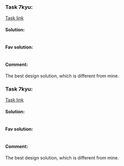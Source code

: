 ### Task 7kyu:



[Task link](https://www.codewars.com/kata/56269eb78ad2e4ced1000013/train/java)

#### Solution:
```

```

#### Fav solution:
```

```

#### Comment:
The best design solution, which is different from mine.


### Task 7kyu:



[Task link](https://www.codewars.com/kata/56269eb78ad2e4ced1000013/train/java)

#### Solution:
```

```

#### Fav solution:
```

```

#### Comment:
The best design solution, which is different from mine.

